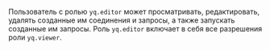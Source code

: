 Пользователь с ролью `yq.editor` может просматривать, редактировать, удалять созданные им соединения и запросы, а также запускать созданные им запросы. Роль `yq.editor` включает в себя все разрешения роли `yq.viewer`.